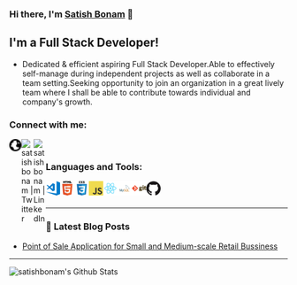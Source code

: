 ### Hi there, I'm [Satish Bonam][website] 👋

## I'm a Full Stack Developer!

- Dedicated & efficient aspiring Full Stack Developer.Able to effectively self-manage during independent
  projects as well as collaborate in a team setting.Seeking opportunity to join an organization in a great
  lively team where I shall be able to contribute towards individual and company's growth.

### Connect with me:

[<img align="left" alt="satishbonam.tech" width="22px" src="https://raw.githubusercontent.com/iconic/open-iconic/master/svg/globe.svg" />][website]
[<img align="left" alt="satishbonam | Twitter" width="22px" src="https://cdn.jsdelivr.net/npm/simple-icons@v3/icons/twitter.svg" />][twitter]
[<img align="left" alt="satishbonam | LinkedIn" width="22px" src="https://cdn.jsdelivr.net/npm/simple-icons@v3/icons/linkedin.svg" />][linkedin]

<br />

### Languages and Tools:

[<img align="left" alt="Visual Studio Code" width="26px" src="https://raw.githubusercontent.com/github/explore/80688e429a7d4ef2fca1e82350fe8e3517d3494d/topics/visual-studio-code/visual-studio-code.png" />][website]
[<img align="left" alt="html5" width="26px" src="https://raw.githubusercontent.com/github/explore/80688e429a7d4ef2fca1e82350fe8e3517d3494d/topics/html/html.png" />][website]
[<img align="left" alt="CSS3" width="26px" src="https://raw.githubusercontent.com/github/explore/80688e429a7d4ef2fca1e82350fe8e3517d3494d/topics/css/css.png" />][website]
[<img align="left" alt="javascript" width="26px" src="https://raw.githubusercontent.com/github/explore/80688e429a7d4ef2fca1e82350fe8e3517d3494d/topics/javascript/javascript.png" />][website]
[<img align="left" alt="React" width="26px" src="https://raw.githubusercontent.com/github/explore/80688e429a7d4ef2fca1e82350fe8e3517d3494d/topics/react/react.png" />][website]
[<img align="left" alt="mysql" width="26px" src="https://raw.githubusercontent.com/github/explore/80688e429a7d4ef2fca1e82350fe8e3517d3494d/topics/mysql/mysql.png" />][website]
[<img align="left" alt="Git" width="26px" src="https://raw.githubusercontent.com/github/explore/80688e429a7d4ef2fca1e82350fe8e3517d3494d/topics/git/git.png" />][website]
[<img align="left" alt="github" width="26px" src="https://raw.githubusercontent.com/github/explore/78df643247d429f6cc873026c0622819ad797942/topics/github/github.png" />][website]

<br />
<br />

---

### 📕 Latest Blog Posts

<!-- BLOG-POST-LIST:START -->

- [Point of Sale Application for Small and Medium-scale Retail Bussiness][article]

<!-- BLOG-POST-LIST:END -->

---

<img align="left" alt="satishbonam's Github Stats" src="https://github-readme-stats.codestackr.vercel.app/api?username=satishbonam&show_icons=true&hide_border=true" />

[website]: https://portfolio.satishbonam.tech
[twitter]: https://twitter.com/satish__bonam
[linkedin]: https://www.linkedin.com/in/satishbonam
[article]: https://medium.com/@satish.b.s.kumar/point-of-sale-application-for-small-and-medium-scale-retail-bussiness-a81f02bba11
